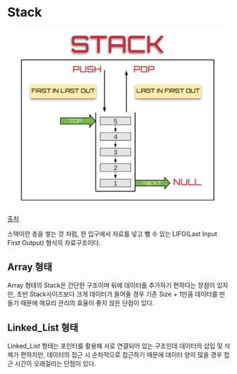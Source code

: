 # Stack
![stack_1.png](./_img/Stack_1.PNG)<br>
[출처](https://dev.to/theoutlander/implementing-the-stack-data-structure-in-javascript-4164)



스택이란 층을 쌓는 것 처럼, 한 입구에서 자료를 넣고 뺄 수 있는 LIFO(Last Input First Output) 형식의 자료구조이다.

## Array 형태
Array 형태의 Stack은 간단한 구조이며 뒤에 데이터를 추가하기 편하다는 장점이 있지만, 초반 Stack사이즈보다 크게 데이터가 들어올 경우 기존 Size + 1만큼 데이터를 만들기 때문에 메모리 관리의 효율이 좋지 않은 단점이 있다.

## Linked_List 형태
Linked_List 형태는 포인터를 활용해 서로 연결되어 있는 구조인데 데이터의 삽입 및 삭제가 편하지만, 데이터의 접근 시 순차적으로 접근하기 때문에 데이터 양이 많을 경우 접근 시간이 오래걸리는 단점이 있다.

